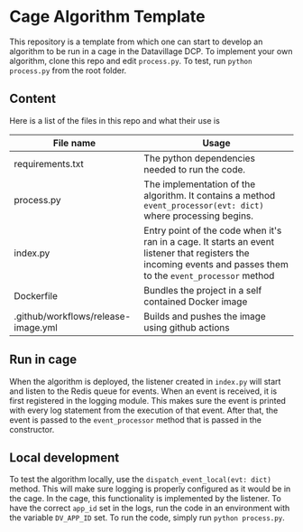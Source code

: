 # Cage Algorithm Template

This repository is a template from which one can start to develop an algorithm to be run in a cage in the Datavillage DCP.
To implement your own algorithm, clone this repo and edit `process.py`. To test, run `python process.py` from the root folder.

## Content

Here is a list of the files in this repo and what their use is

| File name                           | Usage                                                                                                                                                           |
| ----------------------------------- | --------------------------------------------------------------------------------------------------------------------------------------------------------------- |
| requirements.txt                    | The python dependencies needed to run the code.                                                                                                                 |
| process.py                          | The implementation of the algorithm. It contains a method `event_processor(evt: dict)` where processing begins.                                                 |
| index.py                            | Entry point of the code when it's ran in a cage. It starts an event listener that registers the incoming events and passes them to the `event_processor` method |
| Dockerfile                          | Bundles the project in a self contained Docker image                                                                                                            |
| .github/workflows/release-image.yml | Builds and pushes the image using github actions                                                                                                                |

## Run in cage

When the algorithm is deployed, the listener created in `index.py` will start and listen to the Redis queue for events.
When an event is received, it is first registered in the logging module. This makes sure the event is printed with every log statement from the execution of that event.
After that, the event is passed to the `event_processor` method that is passed in the constructor.

## Local development

To test the algorithm locally, use the `dispatch_event_local(evt: dict)` method. This will make sure logging is properly configured as it would be in the cage. In the cage, this functionality is implemented by the listener.
To have the correct `app_id` set in the logs, run the code in an environment with the variable `DV_APP_ID` set.
To run the code, simply run `python process.py`.
